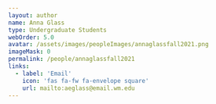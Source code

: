 ```yaml
---
layout: author
name: Anna Glass
type: Undergraduate Students
webOrder: 5.0
avatar: /assets/images/peopleImages/annaglassfall2021.png
imageMask: 0
permalink: /people/annaglassfall2021
links:
  - label: 'Email'
    icon: 'fas fa-fw fa-envelope square'
    url: mailto:aeglass@email.wm.edu
---
```

